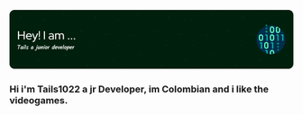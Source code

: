 ![Header](./github-header-image.png)

### Hi i'm Tails1022 a jr Developer, im Colombian and i like the videogames.
